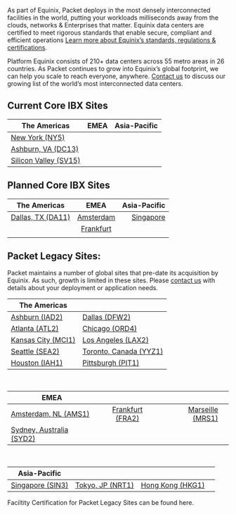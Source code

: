 <!-- <meta>
{
   "title":"Data Centers",
    "description":"Locations, certifications, & speed tests for our global data centers.",
    "tag":["datacenters", "locations", "facilities"],
    "seo-title": "Bare Metal Cloud Data Centers -- Packet Developer Docs",
    "seo-description": "Locations, certifications, & speed tests for our global datacenters.",
    "og-title": "Data Centers",
    "og-description": "Locations, certifications, & speed tests for our global data centers."
}
</meta> -->

As part of Equinix, Packet deploys in the most densely interconnected facilities in the world, putting your workloads milliseconds away from the clouds, networks & Enterprises that matter. Equinix data centers are certified to meet rigorous standards that enable secure, compliant and efficient operations  [Learn more about Equinix’s standards, regulations & certifications](https://www.equinix.com/data-centers/design/standards-compliance/).

Platform Equinix consists of 210+ data centers across 55 metro areas in 26 countries. As Packet continues to grow into Equinix’s global footprint, we can help you scale to reach everyone, anywhere. [Contact us](https://www.packet.com/about/contact/) to discuss our growing list of the world’s most interconnected data centers.


## Current Core IBX Sites

| The Americas   |      EMEA      |  Asia-Pacific |
|----------|:-------------:|------:|
|[New York (NY5)](https://www.packet.com/cloud/locations/new-york/)  |  |  |
|[Ashburn, VA (DC13)](https://www.packet.com/cloud/locations/ashburn/) |     |    |
|[Silicon Valley (SV15)](https://www.packet.com/cloud/locations/silicon-valley/) | | |

## Planned Core IBX Sites

| The Americas   |      EMEA      |  Asia-Pacific |
|----------|:-------------:|------:|
|[Dallas, TX (DA11)](https://www.packet.com/cloud/locations/dallas/)| [Amsterdam](https://www.packet.com/cloud/locations/amsterdam/) | [Singapore](https://www.packet.com/cloud/locations/singapore/) |
| |   [Frankfurt](https://www.packet.com/cloud/locations/frankfurt/)  |    |
| | | |

## Packet Legacy Sites:

Packet maintains a number of global sites that pre-date its acquisition by Equinix. As such, growth is limited in these sites. Please [contact us](https://www.packet.com/about/contact/) with details about your deployment or application needs. 
<br>


| The Americas|  |
| ----------- | ----------- |
|[Ashburn (IAD2)](https://www.packet.com/cloud/locations/iad2/)  |  [Dallas (DFW2)](https://www.packet.com/cloud/locations/dfw2/) | [New York (EWR1)](https://www.packet.com/cloud/locations/new-york-metro/)  |
|[Atlanta (ATL2)](https://www.packet.com/cloud/locations/atlanta/) |    [Chicago (ORD4)](https://www.packet.com/cloud/locations/chicago/)   |  [Detroit (DTW1)](https://www.packet.com/cloud/locations/detriot/)  |
|[Kansas City (MCI1)](https://www.packet.com/cloud/locations/kansas-city/)  | [Los Angeles (LAX2)](https://www.packet.com/cloud/locations/los-angeles/) | [Phoenix (PHX1)](https://www.packet.com/cloud/locations/phoenix/)    |
|[Seattle (SEA2)](https://www.packet.com/cloud/locations/seattle/) | [Toronto, Canada (YYZ1)](https://www.packet.com/cloud/locations/toronto/) | [Silicon Valley (SJC1)](https://www.packet.com/cloud/locations/sjc1/) 
| [Houston (IAH1)](https://www.packet.com/cloud/locations/houston/) | [Pittsburgh (PIT1)](https://www.packet.com/cloud/locations/phoenix/)
<br>


| EMEA   |                 |   | |
|----------|:-------------:|------:|------:|
| [Amsterdam, NL (AMS1)](https://www.packet.com/cloud/locations/ams1/) | [Frankfurt (FRA2)](https://www.packet.com/cloud/locations/ams1/) | [Marseille (MRS1)](https://www.packet.com/cloud/locations/marseille/)
| [Sydney, Australia (SYD2)](https://www.packet.com/cloud/locations/sydney/) 
<br>


| Asia-Pacific   |                 |   | |
|----------|:-------------:|------:|------:|
| [Singapore (SIN3)](https://www.packet.com/cloud/locations/sin3/) | [Tokyo, JP (NRT1)](https://www.packet.com/cloud/locations/nrt1/) | [Hong Kong (HKG1)](https://www.packet.com/cloud/locations/hong-kong/)

Faciltity Certification for Packet Legacy Sites can be found here. 
